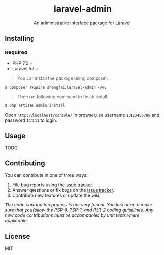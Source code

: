 <h1 align="center"> laravel-admin </h1>

<p align="center"> An administrative interface package for Laravel.</p>


## Installing

### Required

- PHP 7.0 +
- Laravel 5.8 +

> You can install the package using composer.

```shell
$ composer require shengfai/laravel-admin -vvv
```

> Then run following command to finish install.

```php
$ php artisan admin:install
```

Open `http://localhost/console/` in browser,use username `13123456789` and password `111111` to login. 

## Usage

TODO

## Contributing

You can contribute in one of three ways:

1. File bug reports using the [issue tracker](https://github.com/shengfai/laravel-admin/issues).
2. Answer questions or fix bugs on the [issue tracker](https://github.com/shengfai/laravel-admin/issues).
3. Contribute new features or update the wiki.

_The code contribution process is not very formal. You just need to make sure that you follow the PSR-0, PSR-1, and PSR-2 coding guidelines. Any new code contributions must be accompanied by unit tests where applicable._

## License

MIT